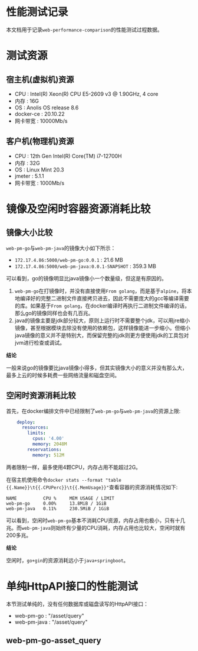 性能测试记录
=====

本文档用于记录`web-performance-comparison`的性能测试过程数据。

# 测试资源

## 宿主机(虚拟机)资源
- CPU : Intel(R) Xeon(R) CPU E5-2609 v3 @ 1.90GHz, 4 core
- 内存 : 16G
- OS : Anolis OS release 8.6
- docker-ce : 20.10.22
- 网卡带宽 : 10000Mb/s

## 客户机(物理机)资源
- CPU : 12th Gen Intel(R) Core(TM) i7-12700H
- 内存 : 32G
- OS : Linux Mint 20.3
- jmeter : 5.1.1
- 网卡带宽 : 1000Mb/s


# 镜像及空闲时容器资源消耗比较

## 镜像大小比较
`web-pm-go`与`web-pm-java`的镜像大小如下所示：
- `172.17.4.86:5000/web-pm-go:0.0.1` : 21.6 MB
- `172.17.4.86:5000/web-pm-java:0.0.1-SNAPSHOT` : 359.3 MB

可以看到，go的镜像明显比java镜像小一个数量级，但这是有原因的。
1. `web-pm-go`在打镜像时，并没有直接使用`From golang`，而是基于`alpine`，将本地编译好的完整二进制文件直接拷贝进去，因此不需要庞大的gcc等编译需要的库。如果基于`From golang`，在docker编译时再执行二进制文件编译的话，那么go的镜像同样也会有几百兆。
2. java的镜像主要是jdk部分较大，原则上运行时不需要整个jdk，可以用jre缩小镜像，甚至根据模块去除没有使用的依赖包，这样镜像能进一步缩小。但缩小java镜像的意义并不是特别大，而保留完整的jdk则更方便使用jdk的工具包对jvm进行检查或调试。

**结论**

一般来说go的镜像要比java镜像小得多，但其实镜像大小的意义并没有那么大，最多上云的时候多耗费一些网络流量和磁盘空间。

## 空闲时资源消耗比较
首先，在docker编排文件中已经限制了`web-pm-go`与`web-pm-java`的资源上限:
```yaml
    deploy:
      resources:
        limits:
          cpus: '4.00'
          memory: 2048M
        reservations:
          memory: 512M
```
两者限制一样，最多使用4颗CPU，内存占用不能超过2G。

在宿主机使用命令`docker stats --format "table {{.Name}}\t{{.CPUPerc}}\t{{.MemUsage}}"`查看容器的资源消耗情况如下:
```
NAME          CPU %     MEM USAGE / LIMIT
web-pm-go     0.00%     13.8MiB / 1GiB
web-pm-java   0.11%     230.5MiB / 1GiB
```
可以看到，空闲时`web-pm-go`基本不消耗CPU资源，内存占用也极小，只有十几兆。而`web-pm-java`则始终有少量的CPU消耗，内存占用也比较大，空闲时就有200多兆。

**结论**

空闲时，`go+gin`的资源消耗远小于`java+springboot`。


# 单纯HttpAPI接口的性能测试
本节测试单纯的，没有任何数据库或磁盘读写的HttpAPI接口：
- web-pm-go : "/asset/query"
- web-pm-java : "/asset/query"

## web-pm-go-asset_query



